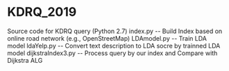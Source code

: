 # KDRQ_2019
Source code for KDRQ query (Python 2.7)
index.py -- Build Index based on online road network (e.g., OpenStreetMap)
LDAmodel.py -- Train LDA model
ldaYelp.py -- Convert text description to LDA socre by trainned LDA model
dijkstraIndex3.py -- Process query by our index and Compare with Dijkstra ALG
